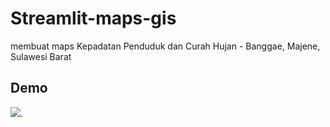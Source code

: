 # Streamlit-maps-gis
membuat maps Kepadatan Penduduk dan Curah Hujan - Banggae, Majene, Sulawesi Barat
## Demo
![](https://sistem-informasi-geografis.streamlit.app/).
